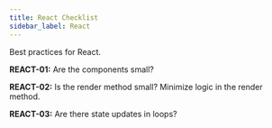 ```yaml
---
title: React Checklist
sidebar_label: React
---
```


Best practices for React.

**REACT-01:** Are the components small?

**REACT-02:** Is the render method small? Minimize logic in the render method.

**REACT-03:** Are there state updates in loops?

